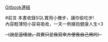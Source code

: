 [Gitbook連結](https://www.gitbook.com/book/kazafchen/gitbooksql/)

#前言
本書收錄SQL實用小撇步，讓你偷吃步!  
內容輕薄短小容易吸收，一天一例擁抱健康人生<3

~~（說是這樣說，其實只是我寫來方便我自己用的）~~
